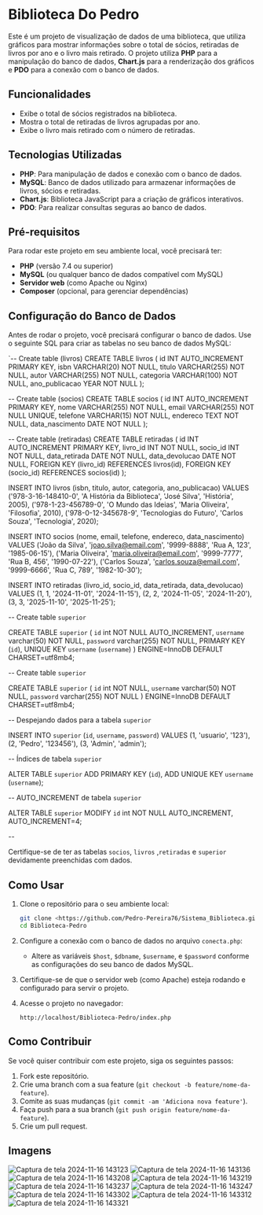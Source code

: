 # Biblioteca Do Pedro

Este é um projeto de visualização de dados de uma biblioteca, que utiliza gráficos para mostrar informações sobre o total de sócios, retiradas de livros por ano e o livro mais retirado. O projeto utiliza **PHP** para a manipulação do banco de dados, **Chart.js** para a renderização dos gráficos e **PDO** para a conexão com o banco de dados.

## Funcionalidades

- Exibe o total de sócios registrados na biblioteca.
- Mostra o total de retiradas de livros agrupadas por ano.
- Exibe o livro mais retirado com o número de retiradas.

## Tecnologias Utilizadas

- **PHP**: Para manipulação de dados e conexão com o banco de dados.
- **MySQL**: Banco de dados utilizado para armazenar informações de livros, sócios e retiradas.
- **Chart.js**: Biblioteca JavaScript para a criação de gráficos interativos.
- **PDO**: Para realizar consultas seguras ao banco de dados.

## Pré-requisitos

Para rodar este projeto em seu ambiente local, você precisará ter:

- **PHP** (versão 7.4 ou superior)
- **MySQL** (ou qualquer banco de dados compatível com MySQL)
- **Servidor web** (como Apache ou Nginx)
- **Composer** (opcional, para gerenciar dependências)

## Configuração do Banco de Dados

Antes de rodar o projeto, você precisará configurar o banco de dados. Use o seguinte SQL para criar as tabelas no seu banco de dados MySQL:

`-- Create table (livros)
CREATE TABLE livros (
    id INT AUTO_INCREMENT PRIMARY KEY,
    isbn VARCHAR(20) NOT NULL,
    titulo VARCHAR(255) NOT NULL,
    autor VARCHAR(255) NOT NULL,
    categoria VARCHAR(100) NOT NULL,
    ano_publicacao YEAR NOT NULL
);

-- Create table (socios)
CREATE TABLE socios (
    id INT AUTO_INCREMENT PRIMARY KEY,
    nome VARCHAR(255) NOT NULL,
    email VARCHAR(255) NOT NULL UNIQUE,
    telefone VARCHAR(15) NOT NULL,
    endereco TEXT NOT NULL,
    data_nascimento DATE NOT NULL
);

-- Create table  (retiradas)
CREATE TABLE retiradas (
    id INT AUTO_INCREMENT PRIMARY KEY,
    livro_id INT NOT NULL,
    socio_id INT NOT NULL,
    data_retirada DATE NOT NULL,
    data_devolucao DATE NOT NULL,
    FOREIGN KEY (livro_id) REFERENCES livros(id),
    FOREIGN KEY (socio_id) REFERENCES socios(id)
);


INSERT INTO livros (isbn, titulo, autor, categoria, ano_publicacao) 
VALUES
('978-3-16-148410-0', 'A História da Biblioteca', 'José Silva', 'História', 2005),
('978-1-23-456789-0', 'O Mundo das Ideias', 'Maria Oliveira', 'Filosofia', 2010),
('978-0-12-345678-9', 'Tecnologias do Futuro', 'Carlos Souza', 'Tecnologia', 2020);


INSERT INTO socios (nome, email, telefone, endereco, data_nascimento) 
VALUES
('João da Silva', 'joao.silva@email.com', '9999-8888', 'Rua A, 123', '1985-06-15'),
('Maria Oliveira', 'maria.oliveira@email.com', '9999-7777', 'Rua B, 456', '1990-07-22'),
('Carlos Souza', 'carlos.souza@email.com', '9999-6666', 'Rua C, 789', '1982-10-30');


INSERT INTO retiradas (livro_id, socio_id, data_retirada, data_devolucao)
VALUES
(1, 1, '2024-11-01', '2024-11-15'),
(2, 2, '2024-11-05', '2024-11-20'),
(3, 3, '2025-11-10', '2025-11-25');


-- Create table  `superior`


CREATE TABLE `superior` (
  `id` int NOT NULL AUTO_INCREMENT,
  `username` varchar(50) NOT NULL,
  `password` varchar(255) NOT NULL,
  PRIMARY KEY (`id`),
  UNIQUE KEY `username` (`username`)
) ENGINE=InnoDB DEFAULT CHARSET=utf8mb4;


-- Create table  `superior`


CREATE TABLE `superior` (
  `id` int NOT NULL,
  `username` varchar(50) NOT NULL,
  `password` varchar(255) NOT NULL
) ENGINE=InnoDB DEFAULT CHARSET=utf8mb4;


-- Despejando dados para a tabela `superior`



INSERT INTO `superior` (`id`, `username`, `password`) VALUES
(1, 'usuario', '123'),
(2, 'Pedro', '123456'),
(3, 'Admin', 'admin');


-- Índices de tabela `superior`


ALTER TABLE `superior`
  ADD PRIMARY KEY (`id`),
  ADD UNIQUE KEY `username` (`username`);


-- AUTO_INCREMENT de tabela `superior`

ALTER TABLE `superior`
  MODIFY `id` int NOT NULL AUTO_INCREMENT, AUTO_INCREMENT=4;

--

Certifique-se de ter as tabelas `socios`, `livros` ,`retiradas` e `superior` devidamente preenchidas com dados.

## Como Usar

1. Clone o repositório para o seu ambiente local:
   ```bash
   git clone <https://github.com/Pedro-Pereira76/Sistema_Biblioteca.git>
   cd Biblioteca-Pedro
   ```

2. Configure a conexão com o banco de dados no arquivo `conecta.php`:
   - Altere as variáveis `$host`, `$dbname`, `$username`, e `$password` conforme as configurações do seu banco de dados MySQL.

3. Certifique-se de que o servidor web (como Apache) esteja rodando e configurado para servir o projeto.

4. Acesse o projeto no navegador:
   ```plaintext
   http://localhost/Biblioteca-Pedro/index.php
   ```

## Como Contribuir

Se você quiser contribuir com este projeto, siga os seguintes passos:

1. Fork este repositório.
2. Crie uma branch com a sua feature (`git checkout -b feature/nome-da-feature`).
3. Comite as suas mudanças (`git commit -am 'Adiciona nova feature'`).
4. Faça push para a sua branch (`git push origin feature/nome-da-feature`).
5. Crie um pull request.



## Imagens 

![Captura de tela 2024-11-16 143123](https://github.com/user-attachments/assets/182e075e-d56e-4034-9d11-96e9a151582f)
![Captura de tela 2024-11-16 143136](https://github.com/user-attachments/assets/ecfd745e-51f6-4464-a512-4ecbd15e09ff)
![Captura de tela 2024-11-16 143208](https://github.com/user-attachments/assets/b5f42973-c79f-4d3b-a199-13efc08057d9)
![Captura de tela 2024-11-16 143219](https://github.com/user-attachments/assets/8ee0d190-4dbb-4277-a10c-5b4600fda8fc)
![Captura de tela 2024-11-16 143237](https://github.com/user-attachments/assets/f91974d6-fd00-4c87-8b2a-b7ba2ef653a1)
![Captura de tela 2024-11-16 143247](https://github.com/user-attachments/assets/569d433b-aeb0-40c7-ae93-46761ec3c407)
![Captura de tela 2024-11-16 143302](https://github.com/user-attachments/assets/73cde4f7-5d1a-4bd8-be50-bd06bcc41351)
![Captura de tela 2024-11-16 143312](https://github.com/user-attachments/assets/c52f6bb1-73a7-44f2-9375-a83a4b01b82c)
![Captura de tela 2024-11-16 143321](https://github.com/user-attachments/assets/6e013da1-f8fb-4d91-a416-ff1c028740a9)



